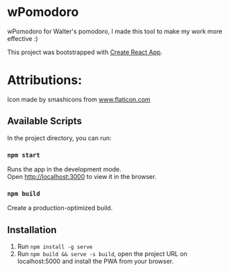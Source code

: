 # wPomodoro
wPomodoro for Walter's pomodoro, I made this tool to make my work more effective :)

This project was bootstrapped with [Create React App](https://github.com/facebook/create-react-app).

# Attributions:
Icon made by smashicons from www.flaticon.com



## Available Scripts

In the project directory, you can run:

### `npm start`

Runs the app in the development mode.<br />
Open [http://localhost:3000](http://localhost:3000) to view it in the browser.

### `npm build`

Create a production-optimized build.

## Installation
1. Run `npm install -g serve`
2. Run `npm build && serve -s build`, open the project URL on localhost:5000 and install the PWA from your browser.